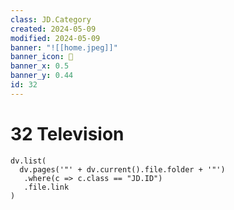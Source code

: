 ```yaml
---
class: JD.Category
created: 2024-05-09
modified: 2024-05-09
banner: "![[home.jpeg]]"
banner_icon: 📇
banner_x: 0.5
banner_y: 0.44
id: 32
---
```


# 32 Television

```dataviewjs
dv.list(
  dv.pages('"' + dv.current().file.folder + '"')
   .where(c => c.class == "JD.ID")
   .file.link
)
```
